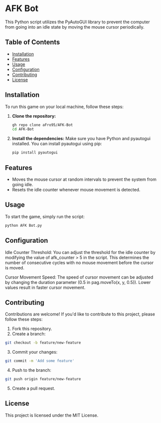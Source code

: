 # AFK Bot

This Python script utilizes the PyAutoGUI library to prevent the computer from going into an idle state by moving the mouse cursor periodically.

## Table of Contents

- [Installation](#installation)
- [Features](#features)
- [Usage](#usage)
- [Configuration](#configuration)
- [Contributing](#contributing)
- [License](#license)

## Installation

To run this game on your local machine, follow these steps:

1. **Clone the repository:**
    ```bash
    gh repo clone aFro95/AFK-Bot
    cd AFK-Bot
    ```

2. **Install the dependencies:**
    Make sure you have Python and pyautogui installed. You can install pyautogui using pip:
    ```bash
    pip install pyautogui
    ```

## Features
<ul><li>Moves the mouse cursor at random intervals to prevent the system from going idle.</li>
<li>Resets the idle counter whenever mouse movement is detected.</li></ul>

## Usage

To start the game, simply run the script:
```bash
python AFK Bot.py
```

## Configuration
Idle Counter Threshold: You can adjust the threshold for the idle counter by modifying the value of afk_counter > 5 in the script. This determines the number of consecutive cycles with no mouse movement before the cursor is moved.


Cursor Movement Speed: The speed of cursor movement can be adjusted by changing the duration parameter (0.5 in pag.moveTo(x, y, 0.5)). Lower values result in faster cursor movement.

## Contributing
Contributions are welcome! If you'd like to contribute to this project, please follow these steps:

1. Fork this repository.
2. Create a branch:
```bash
git checkout -b feature/new-feature
```
3. Commit your changes:
```bash
git commit -m 'Add some feature'
```
4. Push to the branch:
```bash
git push origin feature/new-feature
```
5. Create a pull request.

## License
This project is licensed under the MIT License.
